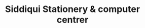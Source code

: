 ---
title: "Siddiqui Stationery & computer centrer"
url: /karachi/siddiqui-stationery-and-computer-centrer/
shop: office supplies
---